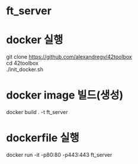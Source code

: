 # ft_server

# docker 실행
git clone https://github.com/alexandregv/42toolbox  
cd 42toolbox  
./init_docker.sh  

# docker image 빌드(생성)
docker build . -t ft_server  

# dockerfile 실행
docker run -it -p80:80 -p443:443 ft_server  
